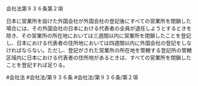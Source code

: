 会社法第９３６条第２項

日本に営業所を設けた外国会社が外国会社の登記後にすべての営業所を閉鎖した場合には、その外国会社の日本における代表者の全員が退任しようとするときを除き、その営業所の所在地においては三週間以内に営業所を閉鎖したことを登記し、日本における代表者の住所地においては四週間以内に外国会社の登記をしなければならない。ただし、登記がされた営業所の所在地を管轄する登記所の管轄区域内に日本における代表者の住所地があるときは、すべての営業所を閉鎖したことを登記すれば足りる。

#会社法
#会社法/第９３６条
#会社法/第９３６条/第２項

